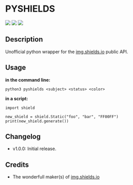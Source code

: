 # PYSHIELDS

![](http://img.shields.io/badge/py-shields-lightgrey.svg?)
![](http://img.shields.io/badge/python3-supported-green.svg?)
![](http://img.shields.io/badge/python2-supported-green.svg?)

## Description

Unofficial python wrapper for the [img.shields.io](https:/img.shields.io) public API.

## Usage

**in the command line:**

	python3 pyshields <subject> <status> <color> 

**in a script:**

	import shield
    
    new_shield = shield.Static("foo", "bar", "FF00FF")
    print(new_shield.generate())

## Changelog

- v1.0.0: Initial release.

## Credits

- The wonderfull maker(s) of [img.shields.io](https:/img.shields.io)